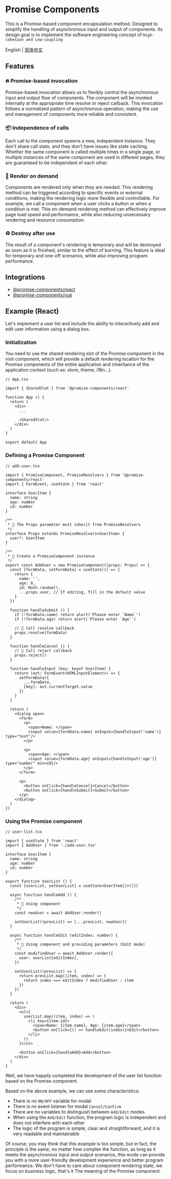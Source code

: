 # Promise Components

This is a Promise-based component encapsulation method. Designed to simplify the handling of asynchronous input and
output of components. Its design goal is to implement the software engineering concept
of `High-cohesion and Low-coupling`

English | [简体中文](/README-zh.md)

## Features

### 🔥 Promise-based invocation

Promise-based invocation allows us to flexibly control the asynchronous input and output flow of components. The
component will be invoked internally at the appropriate time
resolve or reject callback. This invocation follows a normalized pattern of asynchronous operation, making the use and
management of components more reliable and consistent.

### 📦 Independence of calls

Each call to the component spawns a new, independent instance. They don't share call state, and they don't have issues
like state caching. Whether the same component is called multiple times in a single page, or multiple instances of the
same component are used in different pages, they are guaranteed to be independent of each other.

### 🙋 Render on demand

Components are rendered only when they are needed. This rendering method can be triggered according to specific events
or external conditions, making the rendering logic more flexible and controllable. For example, we call a component when
a user clicks a button or when a condition is met. This on-demand rendering method can effectively improve page load
speed and performance, while also reducing unnecessary rendering and resource consumption.

### ♻️ Destroy after use

The result of a component's rendering is temporary and will be destroyed as soon as it is finished, similar to the
effect of burning. This feature is ideal for temporary and one-off scenarios, while also improving program performance.

## Integrations

+ [@promise-components/react](./packages/react)
+ [@promise-components/vue](./packages/vue)

## Example (React)

Let's implement a user list and include the ability to interactively add and edit user information using a dialog box.

### Initialization

You need to use the shared rendering slot of the Promise component in the root component, which will provide a default
rendering location for the Promise components of the entire application and inheritance of the application context (such
as: store, theme, i18n...).

```tsx
// App.tsx

import { SharedSlot } from '@promise-components/react'

function App () {
  return (
    <div>
      ...

      <SharedSlot/>
    </div>
  )
}

export default App
```

### Defining a Promise Component

```tsx
// add-user.tsx

import { PromiseComponent, PromiseResolvers } from '@promise-components/react'
import { FormEvent, useState } from 'react'

interface UserItem {
  name: string
  age: number
  id: number
}

/**
 * 🔴 The Props parameter must inherit from PromiseResolvers
 */
interface Props extends PromiseResolvers<UserItem> {
  user?: UserItem
}

/**
 * 🔴 Create a PromiseComponent instance
 */
export const AddUser = new PromiseComponent((props: Props) => {
  const [formData, setFormData] = useState(() => {
    return {
      name: '',
      age: 0,
      id: Math.random(),
      ...props.user, // If editing, fill in the default value
    }
  })

  function handleSubmit () {
    if (!formData.name) return alert('Please enter `Name`')
    if (!formData.age) return alert('Please enter `Age`')

    // 🔴 Call resolve callback
    props.resolve(formData)
  }

  function handleCancel () {
    // 🔴 Call reject callback
    props.reject()
  }

  function handleInput (key: keyof UserItem) {
    return (evt: FormEvent<HTMLInputElement>) => {
      setFormData({
        ...formData,
        [key]: evt.currentTarget.value
      })
    }
  }

  return (
    <dialog open>
      <form>
        <p>
          <span>Name: </span>
          <input value={formData.name} onInput={handleInput('name')} type="text"/>
        </p>

        <p>
          <span>Age: </span>
          <input value={formData.age} onInput={handleInput('age')} type="number" min={0}/>
        </p>
      </form>

      <p>
        <button onClick={handleCancel}>Cancel</button>
        <button onClick={handleSubmit}>Submit</button>
      </p>
    </dialog>
  )
})
```

### Using the Promise component

```tsx
// user-list.tsx

import { useState } from 'react'
import { AddUser } from './add-user.tsx'

interface UserItem {
  name: string
  age: number
  id: number
}

export function UserList () {
  const [userList, setUserList] = useState<UserItem[]>([])

  async function handleAdd () {
    /**
     * 🔴 Using component
     */
    const newUser = await AddUser.render()

    setUserList((prevList) => [...prevList, newUser])
  }

  async function handleEdit (editIndex: number) {
    /**
     * 🔴 Using component and providing parameters (Edit mode)
     */
    const modifiedUser = await AddUser.render({
      user: userList[editIndex],
    })

    setUserList((prevList) => {
      return prevList.map((item, index) => {
        return index === editIndex ? modifiedUser : item
      })
    })
  }

  return (
    <div>
      <ul>{
        userList.map((item, index) => (
          <li key={item.id}>
            <span>Name: {item.name}, Age: {item.age}</span>
            <button onClick={() => handleEdit(index)}>Edit</button>
          </li>
        ))
      }</ul>

      <button onClick={handleAdd}>Add</button>
    </div>
  )
}
```

Well, we have happily completed the development of the user list function based on the Promise component.

Based on the above example, we can see some characteristics:

+ There is no `ON/OFF` variable for modal
+ There is no event listener for modal `Cancel/Confirm`
+ There are no variables to distinguish between `Add/Edit` modes
+ When using the `Add/Edit` function, the program logic is independent and does not interfere with each other
+ The logic of the program is simple, clear and straightforward, and it is very readable and maintainable

Of course, you may think that this example is too simple, but in fact, the principle is the same, no matter how complex
the function, as long as it meets the asynchronous input and output scenarios, this mode can provide you with a more
user-friendly development experience and better program performance. We don't have to care about component rendering
state, we focus on business logic, that's it
The meaning of the Promise component.